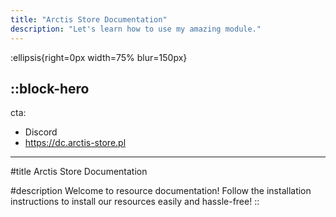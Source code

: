 ```yaml
---
title: "Arctis Store Documentation"
description: "Let's learn how to use my amazing module."
---
```


:ellipsis{right=0px width=75% blur=150px}

::block-hero
---
cta:
  - Discord
  - https://dc.arctis-store.pl
---

#title
Arctis Store Documentation

#description
Welcome to resource documentation! Follow the installation instructions to install our resources easily and hassle-free!
::
